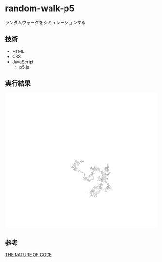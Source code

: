# random-walk-p5
ランダムウォークをシミュレーションする

## 技術
- HTML
- CSS
- JavaScript
  - p5.js

## 実行結果
![random Walk](image.png)

## 参考
[THE NATURE OF CODE](https://natureofcode.com/book/introduction/)

